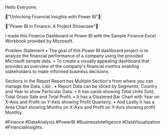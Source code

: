 Hello Everyone,

🚀"Unlocking Financial Insights with Power BI"🚀

🚀"Power BI in Finance: A Project Showcase"🚀

I made this Finance Dashboard in Power BI with the Sample Finance Excel Workbook provided by Microsoft.

Problem Statement
• The goal of this Power BI dashboard project is to analyze the financial performance of a company using the provided Microsoft sample data.
• To create a visually appealing dashboard that provides an overview of the company's financial metrics enabling stakeholders to make informed business decisions.

Sections in the Report
Report has Multiple Section's from where you can manage the Data, Like :
• Report Data can be sliced by Segments, Country and Year to show Particular Data.
• It has cards showing Total Units Sold, Total Gross Sale and Total Profit.
• It has a Clustered Bar Chart with Year on X-Axis and Profit on Y-Axis showing Profit Quarterly.
• And Lastly It has a Area Chart showing Months on X-Axis and Profit on Y-Axis showing profit Monthly.

#Finance #DataAnalysis #PowerBI #BusinessIntelligence #DataVisualization #FinancialInsights.

